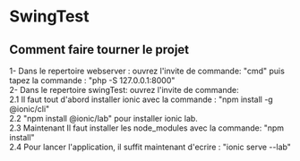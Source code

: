 # SwingTest
 
## Comment faire tourner le projet

1- Dans le repertoire webserver : ouvrez l'invite de commande: "cmd" puis tapez la commande : "php -S 127.0.0.1:8000"\
2- Dans le repertoire swingTest: ouvrez l'invite de commande: \
2.1 Il faut tout d'abord installer ionic avec la commande : "npm install -g @ionic/cli"\
2.2 "npm install @ionic/lab" pour installer ionic lab.\
2.3 Maintenant Il faut installer les node_modules avec la commande: "npm install"\
2.4 Pour lancer l'application, il suffit maintenant d'ecrire : "ionic serve --lab"
